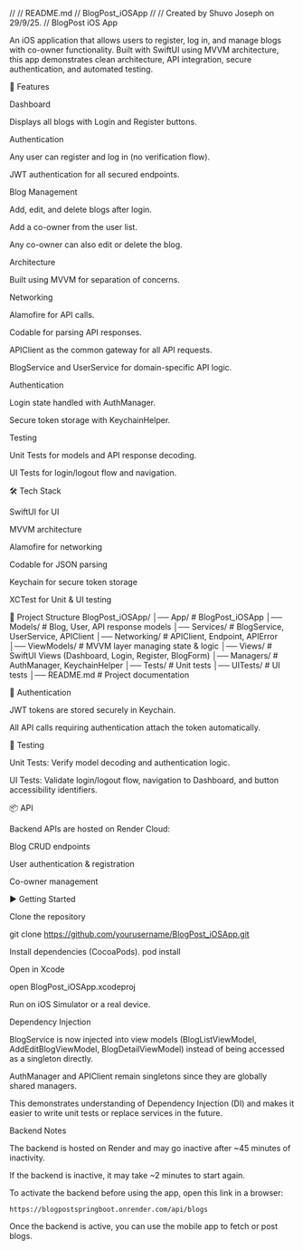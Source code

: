 //
//  README.md
//  BlogPost_iOSApp
//
//  Created by Shuvo Joseph on 29/9/25.
//
BlogPost iOS App

An iOS application that allows users to register, log in, and manage blogs with co-owner functionality. Built with SwiftUI using MVVM architecture, this app demonstrates clean architecture, API integration, secure authentication, and automated testing.

🚀 Features

Dashboard

Displays all blogs with Login and Register buttons.

Authentication

Any user can register and log in (no verification flow).

JWT authentication for all secured endpoints.

Blog Management

Add, edit, and delete blogs after login.

Add a co-owner from the user list.

Any co-owner can also edit or delete the blog.

Architecture

Built using MVVM for separation of concerns.

Networking

Alamofire for API calls.

Codable for parsing API responses.

APIClient as the common gateway for all API requests.

BlogService and UserService for domain-specific API logic.

Authentication

Login state handled with AuthManager.

Secure token storage with KeychainHelper.

Testing

Unit Tests for models and API response decoding.

UI Tests for login/logout flow and navigation.

🛠️ Tech Stack

SwiftUI for UI

MVVM architecture

Alamofire for networking

Codable for JSON parsing

Keychain for secure token storage

XCTest for Unit & UI testing

📂 Project Structure
BlogPost_iOSApp/
│── App/            # BlogPost_iOSApp
│── Models/         # Blog, User, API response models
│── Services/       # BlogService, UserService, APIClient
│── Networking/     # APIClient, Endpoint, APIError
│── ViewModels/     # MVVM layer managing state & logic
│── Views/          # SwiftUI Views (Dashboard, Login, Register, BlogForm)
│── Managers/       # AuthManager, KeychainHelper
│── Tests/          # Unit tests
│── UITests/        # UI tests
│── README.md       # Project documentation

🔑 Authentication

JWT tokens are stored securely in Keychain.

All API calls requiring authentication attach the token automatically.

🧪 Testing

Unit Tests: Verify model decoding and authentication logic.

UI Tests: Validate login/logout flow, navigation to Dashboard, and button accessibility identifiers.

📦 API

Backend APIs are hosted on Render Cloud:

Blog CRUD endpoints

User authentication & registration

Co-owner management

▶️ Getting Started

Clone the repository

git clone https://github.com/yourusername/BlogPost_iOSApp.git

Install dependencies (CocoaPods).
pod install
                        
Open in Xcode

open BlogPost_iOSApp.xcodeproj

Run on iOS Simulator or a real device.


Dependency Injection

BlogService is now injected into view models (BlogListViewModel, AddEditBlogViewModel, BlogDetailViewModel) instead of being accessed as a singleton directly.

AuthManager and APIClient remain singletons since they are globally shared managers.

This demonstrates understanding of Dependency Injection (DI) and makes it easier to write unit tests or replace services in the future.

                        
Backend Notes
                        
The backend is hosted on Render and may go inactive after ~45 minutes of inactivity.
                        
If the backend is inactive, it may take ~2 minutes to start again.
                        
To activate the backend before using the app, open this link in a browser:
                            
    https://blogpostspringboot.onrender.com/api/blogs
                        
                        
Once the backend is active, you can use the mobile app to fetch or post blogs.
